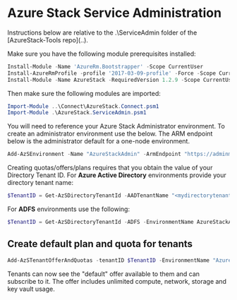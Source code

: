 # Azure Stack Service Administration

Instructions below are relative to the .\ServiceAdmin folder of the [AzureStack-Tools repo](..\).

Make sure you have the following module prerequisites installed:

```powershell
Install-Module -Name 'AzureRm.Bootstrapper' -Scope CurrentUser
Install-AzureRmProfile -profile '2017-03-09-profile' -Force -Scope CurrentUser
Install-Module -Name AzureStack -RequiredVersion 1.2.9 -Scope CurrentUser
```
Then make sure the following modules are imported:

```powershell
Import-Module ..\Connect\AzureStack.Connect.psm1
Import-Module .\AzureStack.ServiceAdmin.psm1
```
You will need to reference your Azure Stack Administrator environment. To create an administrator environment use the below. The ARM endpoint below is the administrator default for a one-node environment.

```powershell
Add-AzSEnvironment -Name "AzureStackAdmin" -ArmEndpoint "https://adminmanagement.local.azurestack.external" 
```

Creating quotas/offers/plans requires that you obtain the value of your Directory Tenant ID. For **Azure Active Directory** environments provide your directory tenant name:

```powershell
$TenantID = Get-AzSDirectoryTenantId -AADTenantName "<mydirectorytenant>.onmicrosoft.com" -EnvironmentName AzureStackAdmin 
```

For **ADFS** environments use the following:

```powershell
$TenantID = Get-AzSDirectoryTenantId -ADFS -EnvironmentName AzureStackAdmin 
```

## Create default plan and quota for tenants

```powershell
Add-AzSTenantOfferAndQuotas -tenantID $TenantID -EnvironmentName "AzureStackAdmin"
```

Tenants can now see the "default" offer available to them and can subscribe to it. The offer includes unlimited compute, network, storage and key vault usage. 

